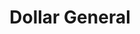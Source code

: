 ---
title: "Dollar General"
url: /ellijay/dollar-general-tails-creek-church-road/
shop: variety store
---
